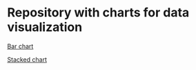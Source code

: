 # Repository with charts for data visualization 

 [Bar chart](https://diodz.github.io/data-viz/hw_bar/index.html)
 
 [Stacked chart](https://diodz.github.io/data-viz/hw_stacked/index.html)
 

